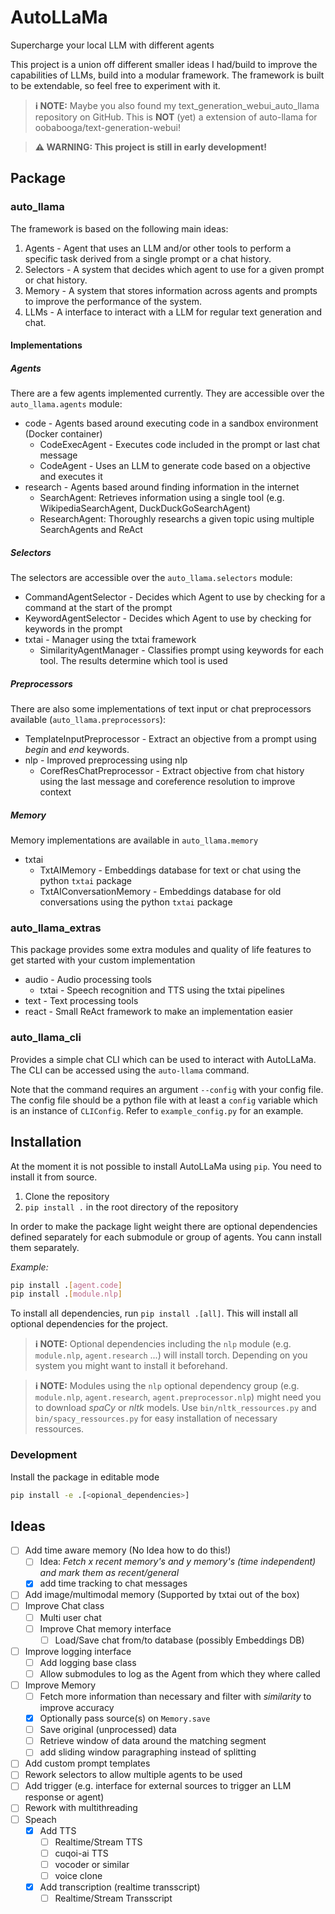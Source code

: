 # AutoLLaMa

Supercharge your local LLM with different agents

This project is a union off different smaller ideas I had/build to improve the capabilities of LLMs, build into a modular framework. The framework is built to be extendable, so feel free to experiment with it.

> **ℹ️ NOTE:** Maybe you also found my text_generation_webui_auto_llama repository on GitHub. This is **NOT** (yet) a extension of auto-llama for oobabooga/text-generation-webui!

> **⚠️ WARNING: This project is still in early development!**

## Package

### auto_llama

The framework is based on the following main ideas:

1. Agents - Agent that uses an LLM and/or other tools to perform a specific task derived from a single prompt or a chat history.
2. Selectors - A system that decides which agent to use for a given prompt or chat history.
3. Memory - A system that stores information across agents and prompts to improve the performance of the system.
4. LLMs - A interface to interact with a LLM for regular text generation and chat.

#### Implementations

##### Agents

There are a few agents implemented currently. They are accessible over the `auto_llama.agents` module:

- code - Agents based around executing code in a sandbox environment (Docker container)
  - CodeExecAgent - Executes code included in the prompt or last chat message
  - CodeAgent - Uses an LLM to generate code based on a objective and executes it
- research - Agents based around finding information in the internet
  - SearchAgent: Retrieves information using a single tool (e.g. WikipediaSearchAgent, DuckDuckGoSearchAgent)
  - ResearchAgent: Thoroughly researchs a given topic using multiple SearchAgents and ReAct

##### Selectors

The selectors are accessible over the `auto_llama.selectors` module:

- CommandAgentSelector - Decides which Agent to use by checking for a command at the start of the prompt
- KeywordAgentSelector - Decides which Agent to use by checking for keywords in the prompt
- txtai - Manager using the txtai framework
  - SimilarityAgentManager - Classifies prompt using keywords for each tool. The results determine which tool is used

##### Preprocessors

There are also some implementations of text input or chat preprocessors available (`auto_llama.preprocessors`):

- TemplateInputPreprocessor - Extract an objective from a prompt using _begin_ and _end_ keywords.
- nlp - Improved preprocessing using nlp
  - CorefResChatPreprocessor - Extract objective from chat history using the last message and coreference resolution to improve context

##### Memory

Memory implementations are available in `auto_llama.memory`

- txtai
  - TxtAIMemory - Embeddings database for text or chat using the python `txtai` package
  - TxtAIConversationMemory - Embeddings database for old conversations using the python `txtai` package

### auto_llama_extras

This package provides some extra modules and quality of life features to get started with your custom implementation

- audio - Audio processing tools
  - txtai - Speech recognition and TTS using the txtai pipelines
- text - Text processing tools
- react - Small ReAct framework to make an implementation easier

### auto_llama_cli

Provides a simple chat CLI which can be used to interact with AutoLLaMa. The CLI can be accessed using the `auto-llama` command.

Note that the command requires an argument `--config` with your config file. The config file should be a python file with at least a `config` variable which is an instance of `CLIConfig`. Refer to `example_config.py` for an example.

## Installation

At the moment it is not possible to install AutoLLaMa using `pip`. You need to install it from source.

1. Clone the repository
2. `pip install .` in the root directory of the repository

In order to make the package light weight there are optional dependencies defined separately for each submodule or group of agents. You cann install them separately.

_Example:_

```bash
pip install .[agent.code]
pip install .[module.nlp]
```

To install all dependencies, run `pip install .[all]`. This will install all optional dependencies for the project.

> **ℹ️ NOTE:** Optional dependencies including the `nlp` module (e.g. `module.nlp`, `agent.research` ...) will install torch. Depending on you system you might want to install it beforehand.

> **ℹ️ NOTE:** Modules using the `nlp` optional dependency group (e.g. `module.nlp`, `agent.research`, `agent.preprocessor.nlp`) might need you to download _spaCy_ or _nltk_ models. Use `bin/nltk_ressources.py` and `bin/spacy_ressources.py` for easy installation of necessary ressources.

### Development

Install the package in editable mode

```bash
pip install -e .[<opional_dependencies>]
```

## Ideas

- [ ] Add time aware memory (No Idea how to do this!)
  - [ ] Idea: _Fetch x recent memory's and y memory's (time independent) and mark them as recent/general_
  - [x] add time tracking to chat messages
- [ ] Add image/multimodal memory (Supported by txtai out of the box)
- [ ] Improve Chat class
  - [ ] Multi user chat
  - [ ] Improve Chat memory interface
    - [ ] Load/Save chat from/to database (possibly Embeddings DB)
- [ ] Improve logging interface
  - [ ] Add logging base class
  - [ ] Allow submodules to log as the Agent from which they where called
- [ ] Improve Memory
  - [ ] Fetch more information than necessary and filter with _similarity_ to improve accuracy
  - [x] Optionally pass source(s) on `Memory.save`
  - [ ] Save original (unprocessed) data
  - [ ] Retrieve window of data around the matching segment
  - [ ] add sliding window paragraphing instead of splitting
- [ ] Add custom prompt templates
- [ ] Rework selectors to allow multiple agents to be used
- [ ] Add trigger (e.g. interface for external sources to trigger an LLM response or agent)
- [ ] Rework with multithreading
- [ ] Speach
  - [x] Add TTS
    - [ ] Realtime/Stream TTS
    - [ ] cuqoi-ai TTS
    - [ ] vocoder or similar
    - [ ] voice clone
  - [x] Add transcription (realtime transscript)
    - [ ] Realtime/Stream Transscript
